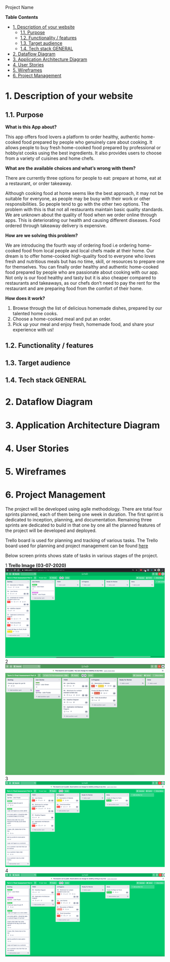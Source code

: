 Project Name

**Table Contents**
- [1. Description of your website](#1-description-of-your-website)
  - [1.1. Purpose](#11-purpose)
  - [1.2. Functionality / features](#12-functionality--features)
  - [1.3. Target audience](#13-target-audience)
  - [1.4. Tech stack	GENERAL](#14-tech-stackgeneral)
- [2. Dataflow Diagram](#2-dataflow-diagram)
- [3. Application Architecture Diagram](#3-application-architecture-diagram)
- [4. User Stories](#4-user-stories)
- [5. Wireframes](#5-wireframes)
- [6. Project Management](#6-project-management)

# 1. Description of your website
## 1.1. Purpose
**What is this App about?**

This app offers food lovers a platform to order healthy, authentic home-cooked food prepared by people who genuinely care about cooking. It allows people to buy fresh home-cooked food prepared by professional or hobbyist cooks using the best ingredients. It also provides users to choose from a variety of cuisines and home chefs.

**What are the available choices and what’s wrong with them?**

There are currently three options for people to eat: prepare at home, eat at a restaurant, or order takeaway.

Although cooking food at home seems like the best approach, it may not be suitable for everyone, as people may be busy with their work or other responsibilities. So people tend to go with the other two options. The problem with this is that not all restaurants maintain basic quality standards. We are unknown about the quality of food when we order online through apps. This is deteriorating our health and causing different diseases. Food ordered through takeaway delivery is expensive.

**How are we solving this problem?**

We are introducing the fourth way of ordering food i.e ordering home-cooked food from local people and local chefs made at their home. Our dream is to offer home-cooked high-quality food to everyone who loves fresh and nutritious meals but has no time, skill, or resources to prepare one for themselves. You can finally order healthy and authentic home-cooked food prepared by people who are passionate about cooking with our app. Not only is our food healthy and tasty but it is also cheaper compared to restaurants and takeaways, as our chefs don’t need to pay the rent for the restaurant and are preparing food from the comfort of their home.

**How does it work?**

1. Browse through the list of delicious homemade dishes, prepared by our talented home cooks.
2. Choose a home-cooked meal and put an order.
3. Pick up your meal and enjoy fresh, homemade food, and share your experience with us!

## 1.2. Functionality / features
## 1.3. Target audience
## 1.4. Tech stack	GENERAL
# 2. Dataflow Diagram
# 3. Application Architecture Diagram
# 4. User Stories
# 5. Wireframes
# 6. Project Management

The project will be developed using agile methodology. There are total four sprints planned, each of them being one week in duration. The first sprint is dedicated to inception, planning, and documentation. Remaining three sprints are dedicated to build in that one by one all the planned features of the project will be developed and deployed.

Trello board is used for planning and tracking of various tasks. The Trello board used for planning and project management can be found [here](https://trello.com/b/ZyIY1qj8/term-3-final-assessment-part-a)

Below screen prints shows state of tasks in various stages of the project.

1 **Trello Image  (03-07-2020)**
![Trello Image 1](docs/trello/Trello1.png)
2 
![Trello Image 2](docs/trello/Trello2.png)
3
![Trello Image 3](docs/trello/Trello3.png)
4
![Trello Image 4](docs/trello/Trello4.png)
